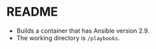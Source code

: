 # README
- Builds a container that has Ansible version 2.9.
- The working directory is `/playbooks`.
